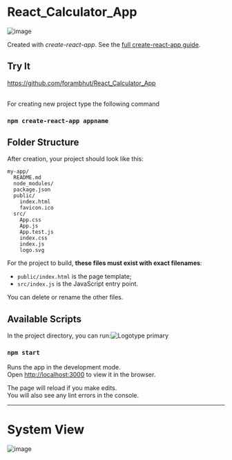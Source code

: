 # React_Calculator_App
![image](https://user-images.githubusercontent.com/58871655/118358505-bd46ee00-b59c-11eb-8251-a8930309575e.png)

Created with *create-react-app*. See the [full create-react-app guide](https://github.com/facebookincubator/create-react-app/blob/master/packages/react-scripts/template/README.md).



Try It
---
https://github.com/forambhut/React_Calculator_App

<br>For creating new project type the following command 
### `npm create-react-app appname`

## Folder Structure

After creation, your project should look like this:

```
my-app/
  README.md
  node_modules/
  package.json
  public/
    index.html
    favicon.ico
  src/
    App.css
    App.js
    App.test.js
    index.css
    index.js
    logo.svg
```

For the project to build, **these files must exist with exact filenames**:

* `public/index.html` is the page template;
* `src/index.js` is the JavaScript entry point.

You can delete or rename the other files.

## Available Scripts

In the project directory, you can run:![Logotype primary](https://user-images.githubusercontent.com/58871655/118358486-9be60200-b59c-11eb-95b1-02e7a2926981.png)


### `npm start`

Runs the app in the development mode.\
Open [http://localhost:3000](http://localhost:3000) to view it in the browser.

The page will reload if you make edits.\
You will also see any lint errors in the console.

<hr>

# System View
![image](https://user-images.githubusercontent.com/58871655/118358234-86bca380-b59b-11eb-8186-da7b205b5c9a.png)

